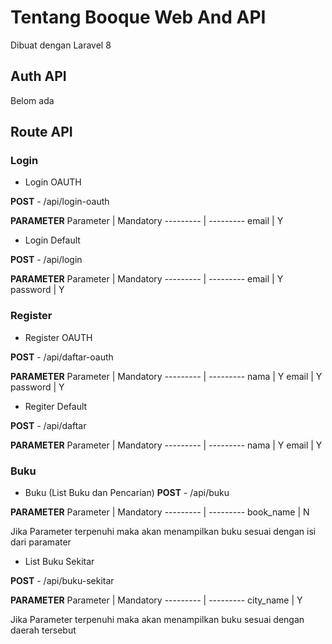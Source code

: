 # Tentang Booque Web And API
Dibuat dengan Laravel 8 

## Auth API
Belom ada

## Route API
### Login
- Login OAUTH

**POST** - /api/login-oauth

**PARAMETER**
Parameter | Mandatory
--------- | ---------
email | Y

- Login Default

**POST** - /api/login

**PARAMETER**
Parameter | Mandatory
--------- | ---------
email | Y
password | Y

### Register
- Register OAUTH

**POST** - /api/daftar-oauth

**PARAMETER**
Parameter | Mandatory
--------- | ---------
nama | Y
email | Y
password | Y

- Regiter Default

**POST** - /api/daftar

**PARAMETER**
Parameter | Mandatory
--------- | ---------
nama | Y
email | Y

### Buku

- Buku (List Buku dan Pencarian)
**POST** - /api/buku

**PARAMETER**
Parameter | Mandatory
--------- | ---------
book_name | N

Jika Parameter terpenuhi maka akan menampilkan buku sesuai dengan isi dari paramater

- List Buku Sekitar

**POST** - /api/buku-sekitar

**PARAMETER**
Parameter | Mandatory
--------- | ---------
city_name | Y

Jika Parameter terpenuhi maka akan menampilkan buku sesuai dengan daerah tersebut